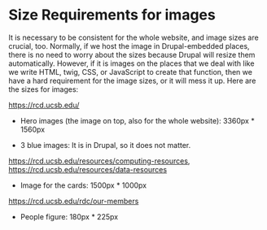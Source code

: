 # Size Requirements for images

It is necessary to be consistent for the whole website, and image sizes are crucial, too. Normally, if we host the image in Drupal-embedded places, there is no need to worry about the sizes because Drupal will resize them automatically. However, if it is images on the places that we deal with like we write HTML, twig, CSS, or JavaScript to create that function, then we have a hard requirement for the image sizes, or it will mess it up. Here are the sizes for images:

https://rcd.ucsb.edu/

  - Hero images (the image on top, also for the whole website): 3360px * 1560px
  
  - 3 blue images: It is in Drupal, so it does not matter.

https://rcd.ucsb.edu/resources/computing-resources, https://rcd.ucsb.edu/resources/data-resources

  - Image for the cards: 1500px * 1000px

https://rcd.ucsb.edu/rdc/our-members

  - People figure: 180px * 225px
